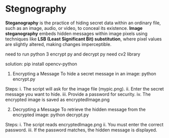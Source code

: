 # Stegnography
**Steganography** is the practice of hiding secret data within an ordinary file, such as an image, audio, or video, to conceal its existence. **Image steganography** embeds hidden messages within image pixels using techniques like **LSB (Least Significant Bit) substitution**, where pixel values are slightly altered, making changes imperceptible.

need to run python 3
encrypt py and decrypt py need cv2 library

solution:
pip install opencv-python

1. Encrypting a Message
To hide a secret message in an image:
python encrypt.py

Steps:
i. The script will ask for the image file (mypic.png).
ii. Enter the secret message you want to hide.
iii. Provide a password for security.
iv. The encrypted image is saved as encryptedImage.png

2. Decrypting a Message
To retrieve the hidden message from the encrypted image:
python decrypt.py

Steps:
i. The script reads encryptedImage.png
ii. You must enter the correct password.
iii. If the password matches, the hidden message is displayed.
